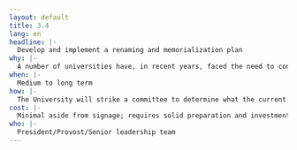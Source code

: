 ```yaml
---
layout: default
title: 3.4
lang: en
headline: |-
  Develop and implement a renaming and memorialization plan	
why: |-
  A number of universities have, in recent years, faced the need to consider carefully the principles for naming buildings because of protests around the historical legacy associated with particular figures (Yale, Ryerson and McGill, to name a few).
when: |-
  Medium to long term
how: |-
  The University will strike a committee to determine what the current principles on memorialization on campus are and then review whether there are places on campus that need to be renamed. It is best that we do this work ourselves before there are protests, given the history of the institution as a former Oblate owned and operated facility.
cost: |-
  Minimal aside from signage; requires solid preparation and investment of political capital by senior leadership
who: |-
  President/Provost/Senior leadership team
---
```

